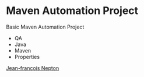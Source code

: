 # Maven Automation Project

Basic Maven Automation Project
* QA
* Java
* Maven
* Properties
 
 [Jean-francois Nepton](http://sqasolution.com)
